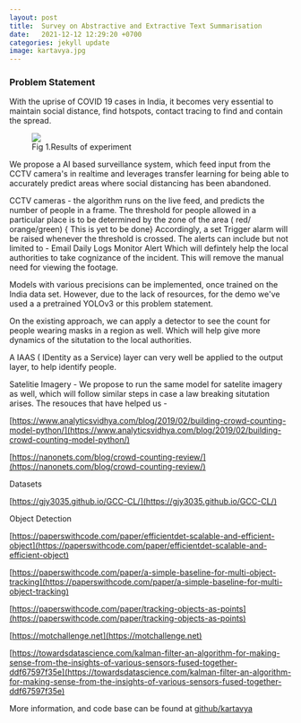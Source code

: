```yaml
---
layout: post
title:  Survey on Abstractive and Extractive Text Summarisation
date:   2021-12-12 12:29:20 +0700
categories: jekyll update
image: kartavya.jpg
---
```


### Problem Statement 
With the uprise of COVID 19 cases in India, it becomes very essential to maintain social distance, find hotspots, contact tracing to find and contain the spread.



<figure>
<img src="{{ page.image }}">
<figcaption>Fig 1.Results of experiment</figcaption>
</figure>

We propose a AI based surveillance system, which feed input from the CCTV camera's in realtime and leverages transfer learning for being able to accurately predict areas where social distancing has been abandoned.

CCTV cameras - the algorithm runs on the live feed, and predicts the number of people in a frame. The threshold for people allowed in a particular place is to be determined by the zone of the area ( red/ orange/green) { This is yet to be done} Accordingly, a set Trigger alarm will be raised whenever the threshold is crossed. The alerts can include but not limited to -
Email
Daily Logs
Monitor Alert
Which will defintely help the local authorities to take cognizance of the incident. This will remove the manual need for viewing the footage.

Models with various precisions can be implemented, once trained on the India data set. However, due to the lack of resources, for the demo we've used a a pretrained YOLOv3 or this problem statement.

On the existing approach, we can apply a detector to see the count for people wearing masks in a region as well. Which will help give more dynamics of the situtation to the local authorities.

A IAAS ( IDentity as a Service) layer can very well be applied to the output layer, to help identify people.

Satelitie Imagery - We propose to run the same model for satelite imagery as well, which will follow similar steps in case a law breaking situtation arises.
The resouces that have helped us -

[https://www.analyticsvidhya.com/blog/2019/02/building-crowd-counting-model-python/](https://www.analyticsvidhya.com/blog/2019/02/building-crowd-counting-model-python/)

[https://nanonets.com/blog/crowd-counting-review/](https://nanonets.com/blog/crowd-counting-review/)

Datasets

[https://gjy3035.github.io/GCC-CL/](https://gjy3035.github.io/GCC-CL/)

Object Detection

[https://paperswithcode.com/paper/efficientdet-scalable-and-efficient-object](https://paperswithcode.com/paper/efficientdet-scalable-and-efficient-object)

[https://paperswithcode.com/paper/a-simple-baseline-for-multi-object-tracking](https://paperswithcode.com/paper/a-simple-baseline-for-multi-object-tracking)

[https://paperswithcode.com/paper/tracking-objects-as-points](https://paperswithcode.com/paper/tracking-objects-as-points)

[https://motchallenge.net](https://motchallenge.net)

[https://towardsdatascience.com/kalman-filter-an-algorithm-for-making-sense-from-the-insights-of-various-sensors-fused-together-ddf67597f35e](https://towardsdatascience.com/kalman-filter-an-algorithm-for-making-sense-from-the-insights-of-various-sensors-fused-together-ddf67597f35e)

More information, and code base can be found at [github/kartavya](https://github.com/nidran/kartavya)
